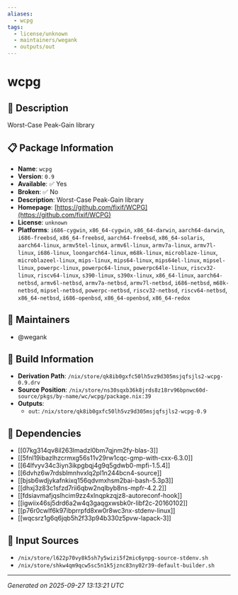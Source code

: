 ```yaml
---
aliases:
  - wcpg
tags:
  - license/unknown
  - maintainers/wegank
  - outputs/out
---
```


# wcpg

## 📝 Description

Worst-Case Peak-Gain library

## 📋 Package Information

- **Name**: `wcpg`
- **Version**: `0.9`
- **Available**: ✅ Yes
- **Broken**: ✅ No
- **Description**: Worst-Case Peak-Gain library
- **Homepage**: [https://github.com/fixif/WCPG](https://github.com/fixif/WCPG)
- **License**: `unknown`
- **Platforms**: `i686-cygwin`, `x86_64-cygwin`, `x86_64-darwin`, `aarch64-darwin`, `i686-freebsd`, `x86_64-freebsd`, `aarch64-freebsd`, `x86_64-solaris`, `aarch64-linux`, `armv5tel-linux`, `armv6l-linux`, `armv7a-linux`, `armv7l-linux`, `i686-linux`, `loongarch64-linux`, `m68k-linux`, `microblaze-linux`, `microblazeel-linux`, `mips-linux`, `mips64-linux`, `mips64el-linux`, `mipsel-linux`, `powerpc-linux`, `powerpc64-linux`, `powerpc64le-linux`, `riscv32-linux`, `riscv64-linux`, `s390-linux`, `s390x-linux`, `x86_64-linux`, `aarch64-netbsd`, `armv6l-netbsd`, `armv7a-netbsd`, `armv7l-netbsd`, `i686-netbsd`, `m68k-netbsd`, `mipsel-netbsd`, `powerpc-netbsd`, `riscv32-netbsd`, `riscv64-netbsd`, `x86_64-netbsd`, `i686-openbsd`, `x86_64-openbsd`, `x86_64-redox`
## 👥 Maintainers

- @wegank


## 🔧 Build Information

- **Derivation Path**: `/nix/store/qk8ib0gxfc50lh5vz9d305msjqfsjls2-wcpg-0.9.drv`
- **Source Position**: `/nix/store/ns30sqxb36k8jrds8z18rv96bpnwc60d-source/pkgs/by-name/wc/wcpg/package.nix:39`
- **Outputs**:
  - `out`:  `/nix/store/qk8ib0gxfc50lh5vz9d305msjqfsjls2-wcpg-0.9`

## 🔗 Dependencies

- [[07kg314qv8il263lmadzl0bm7qjnm2fy-blas-3]]
- [[5fnl19ibazlhzcrmxg56s11v29rw1cqc-gmp-with-cxx-6.3.0]]
- [[64lfvyv34c3iyn3ikpgbqj4g9q5gdwb0-mpfi-1.5.4]]
- [[6dvhz6w7rdsblmnhvxlq2pl1n244bcn4-source]]
- [[bjsb6wdjykafnkixq156qdvmxhsm2bai-bash-5.3p3]]
- [[dhxj3z83c1sfzd7rii6qbw2nqlbyb8ns-mpfr-4.2.2]]
- [[fdsiavmafjqslhcim9zz4xlnqpkzqjz8-autoreconf-hook]]
- [[igwiix46sj5drd6a2w4q3gaqgxwsbk0r-libf2c-20160102]]
- [[p76r0cwlf6k97ibprrpfd8xw0r8wc3nx-stdenv-linux]]
- [[wqcsrz1g6q6jqb5h2f33p94b330z5pvw-lapack-3]]

## 📁 Input Sources

- `/nix/store/l622p70vy8k5sh7y5wizi5f2mic6ynpg-source-stdenv.sh`
- `/nix/store/shkw4qm9qcw5sc5n1k5jznc83ny02r39-default-builder.sh`

---
*Generated on 2025-09-27 13:13:21 UTC*
